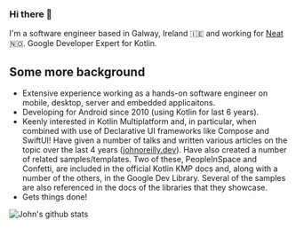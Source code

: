### Hi there 👋

I'm a software engineer based in Galway, Ireland 🇮🇪 and working for [Neat](https://twitter.com/neatmeetings) 🇳🇴. Google Developer Expert for Kotlin.

## Some more background
- Extensive experience working as a hands-on software engineer on mobile, desktop, server and embedded applicaitons.
- Developing for Android since 2010 (using Kotlin for last 6 years).
- Keenly interested in Kotlin Multiplatform and, in particular, when combined with use of Declarative UI frameworks like Compose and SwiftUI! Have given a number of talks and written various articles on the topic over the last 4 years ([johnoreilly.dev](http://johnoreilly.dev)). Have also created a number of related samples/templates. Two of these, PeopleInSpace and Confetti, are included in the official Kotlin KMP docs and, along with a number of the others, in the Google Dev Library. Several of the samples are also referenced in the docs of the libraries that they showcase.
- Gets things done!



![John's github stats](https://github-readme-stats.vercel.app/api?username=joreilly&theme=dracula&show_icons=true&count_private=true)


